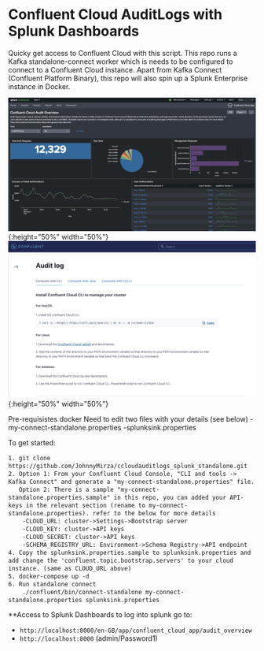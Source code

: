 # Confluent Cloud AuditLogs with Splunk Dashboards
Quicky get access to Confluent Cloud with this script. This repo runs a Kafka standalone-connect worker which is needs to be configured to connect to a Confluent Cloud instance. Apart from Kafka Connect (Confluent Platform Binary), this repo will also spin up a Splunk Enterprise instance in Docker.


![image](images/splunk_cc_auditlogs.png){:height="50%" width="50%"}
![image](images/cc_auditlogs.png){:height="50%" width="50%"}

Pre-requisistes
docker
Need to edit two files with your details (see below)
-my-connect-standalone.properties 
-splunksink.properties

To get started:
```
1. git clone https://github.com/JohnnyMirza/ccloudauditlogs_splunk_standalone.git
2. Option 1: From your Confluent Cloud Console, "CLI and tools -> Kafka Connect" and generate a "my-connect-standalone.properties" file.
   Option 2: There is a sample "my-connect-standalone.properties.sample" in this repo, you can added your API-keys in the relevant section (rename to my-connect-standalone.properties). refer to the below for more details
    -CLOUD_URL: cluster->Settings->Bootstrap server
    -CLOUD_KEY: cluster->API keys
    -CLOUD_SECRET: cluster->API keys
    -SCHEMA_REGISTRY_URL: Environment->Schema Registry->API endpoint
4. Copy the splunksink.properties.sample to splunksink.properties and add change the 'confluent.topic.bootstrap.servers' to your cloud instance. (same as CLOUD_URL above)
5. docker-compose up -d
6. Run standalone connect
    ./confluent/bin/connect-standalone my-connect-standalone.properties splunksink.properties
```


**Access to Splunk Dashboards
to log into splunk go to:
- `http://localhost:8000/en-GB/app/confluent_cloud_app/audit_overview`
- `http://localhost:8000`
(admin/Password1)
